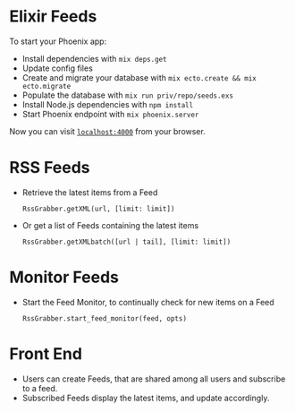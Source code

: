 # Elixir Feeds

To start your Phoenix app:

  * Install dependencies with `mix deps.get`
  * Update config files
  * Create and migrate your database with `mix ecto.create && mix ecto.migrate`
  * Populate the database with `mix run priv/repo/seeds.exs`
  * Install Node.js dependencies with `npm install`
  * Start Phoenix endpoint with `mix phoenix.server`

Now you can visit [`localhost:4000`](http://localhost:4000) from your browser.

# RSS Feeds

* Retrieve the latest items from a Feed
  ```
  RssGrabber.getXML(url, [limit: limit])  
  ```
* Or get a list of Feeds containing the latest items
  ```
  RssGrabber.getXMLbatch([url | tail], [limit: limit])
  ```
  
# Monitor Feeds

* Start the Feed Monitor, to continually check for new items on a Feed
    ```
    RssGrabber.start_feed_monitor(feed, opts)
    ```


# Front End

* Users can create Feeds, that are shared among all users and subscribe to a feed.
* Subscribed Feeds display the latest items, and update accordingly.
